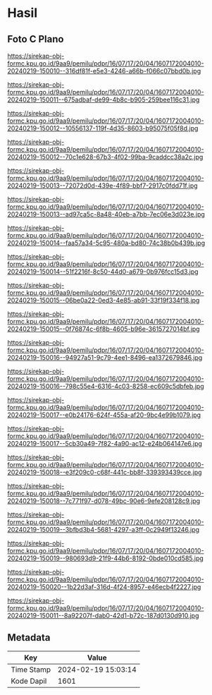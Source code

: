 # Hasil

## Foto C Plano

https://sirekap-obj-formc.kpu.go.id/9aa9/pemilu/pdpr/16/07/17/20/04/1607172004010-20240219-150010--316df81f-e5e3-4246-a66b-f066c07bbd0b.jpg

https://sirekap-obj-formc.kpu.go.id/9aa9/pemilu/pdpr/16/07/17/20/04/1607172004010-20240219-150011--675adbaf-de99-4b8c-b905-259bee116c31.jpg

https://sirekap-obj-formc.kpu.go.id/9aa9/pemilu/pdpr/16/07/17/20/04/1607172004010-20240219-150012--10556137-119f-4d35-8603-b95075f05f8d.jpg

https://sirekap-obj-formc.kpu.go.id/9aa9/pemilu/pdpr/16/07/17/20/04/1607172004010-20240219-150012--70c1e628-67b3-4f02-99ba-9caddcc38a2c.jpg

https://sirekap-obj-formc.kpu.go.id/9aa9/pemilu/pdpr/16/07/17/20/04/1607172004010-20240219-150013--72072d0d-439e-4f89-bbf7-2917c0fdd71f.jpg

https://sirekap-obj-formc.kpu.go.id/9aa9/pemilu/pdpr/16/07/17/20/04/1607172004010-20240219-150013--ad97ca5c-8a48-40eb-a7bb-7ec06e3d023e.jpg

https://sirekap-obj-formc.kpu.go.id/9aa9/pemilu/pdpr/16/07/17/20/04/1607172004010-20240219-150014--faa57a34-5c95-480a-bd80-74c38b0b439b.jpg

https://sirekap-obj-formc.kpu.go.id/9aa9/pemilu/pdpr/16/07/17/20/04/1607172004010-20240219-150014--51f2216f-8c50-44d0-a679-0b976fcc15d3.jpg

https://sirekap-obj-formc.kpu.go.id/9aa9/pemilu/pdpr/16/07/17/20/04/1607172004010-20240219-150015--06be0a22-0ed3-4e85-ab91-33f19f334f18.jpg

https://sirekap-obj-formc.kpu.go.id/9aa9/pemilu/pdpr/16/07/17/20/04/1607172004010-20240219-150015--0f76874c-6f8b-4605-b96e-3615727014bf.jpg

https://sirekap-obj-formc.kpu.go.id/9aa9/pemilu/pdpr/16/07/17/20/04/1607172004010-20240219-150016--94927a51-9c79-4ee1-8496-ea1372679846.jpg

https://sirekap-obj-formc.kpu.go.id/9aa9/pemilu/pdpr/16/07/17/20/04/1607172004010-20240219-150016--798c55e4-6316-4c03-8258-ec609c5dbfeb.jpg

https://sirekap-obj-formc.kpu.go.id/9aa9/pemilu/pdpr/16/07/17/20/04/1607172004010-20240219-150017--e0b24176-624f-455a-af20-9bc4e99b1079.jpg

https://sirekap-obj-formc.kpu.go.id/9aa9/pemilu/pdpr/16/07/17/20/04/1607172004010-20240219-150017--5cb30a49-7f82-4a90-ac12-e24b064147e6.jpg

https://sirekap-obj-formc.kpu.go.id/9aa9/pemilu/pdpr/16/07/17/20/04/1607172004010-20240219-150018--e3f209c0-c68f-441c-bb8f-339393439cce.jpg

https://sirekap-obj-formc.kpu.go.id/9aa9/pemilu/pdpr/16/07/17/20/04/1607172004010-20240219-150018--7c771f97-d078-49bc-90e6-9efe208128c9.jpg

https://sirekap-obj-formc.kpu.go.id/9aa9/pemilu/pdpr/16/07/17/20/04/1607172004010-20240219-150019--3bfbd3b4-5681-4297-a3ff-0c2949f13246.jpg

https://sirekap-obj-formc.kpu.go.id/9aa9/pemilu/pdpr/16/07/17/20/04/1607172004010-20240219-150019--980693d9-21f9-44b6-8192-0bde010cd585.jpg

https://sirekap-obj-formc.kpu.go.id/9aa9/pemilu/pdpr/16/07/17/20/04/1607172004010-20240219-150020--1b22d3af-316d-4f24-8957-e46ecb4f2227.jpg

https://sirekap-obj-formc.kpu.go.id/9aa9/pemilu/pdpr/16/07/17/20/04/1607172004010-20240219-150011--8a92207f-dab0-42d1-b72c-187d0130d910.jpg


## Metadata

| Key        | Value               |
| ---------- | ------------------- |
| Time Stamp | 2024-02-19 15:03:14 |
| Kode Dapil | 1601                |



